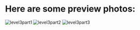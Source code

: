 # Here are some preview photos:

![level3part1](https://user-images.githubusercontent.com/82823709/236245793-cb53c16d-e2c8-42e5-b401-88e14c067040.png)
![level3part2](https://user-images.githubusercontent.com/82823709/236245825-782ca176-dee7-4ce8-b970-d06ea987fe13.png)
![level3part3](https://user-images.githubusercontent.com/82823709/236245845-1e9a5c62-00f1-48be-a7d7-389f0b6530fc.png)
